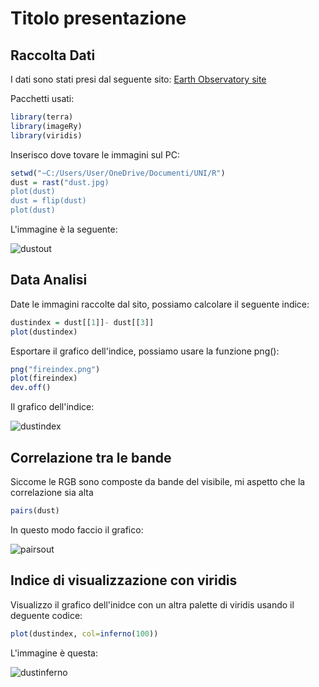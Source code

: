 # Titolo presentazione 
## Raccolta Dati

I dati sono stati presi dal seguente sito:  [Earth Observatory site](https://earthobservatory.nasa.gov/)

Pacchetti usati:
``` r
library(terra)
library(imageRy)
library(viridis)
```

Inserisco dove tovare le immagini sul PC:
``` r
setwd("~C:/Users/User/OneDrive/Documenti/UNI/R")
dust = rast("dust.jpg)
plot(dust)
dust = flip(dust)
plot(dust)
```

L'immagine è la seguente:

![dustout](https://github.com/user-attachments/assets/c9e950e6-05ad-463c-89bc-b2d81a808b7d)

## Data Analisi

Date le immagini raccolte dal sito, possiamo calcolare il seguente indice: 
``` r
dustindex = dust[[1]]- dust[[3]]
plot(dustindex)
```

Esportare il grafico dell'indice, possiamo usare la funzione png():
``` r
png("fireindex.png")
plot(fireindex)
dev.off()
```

Il grafico dell'indice:

![dustindex](https://github.com/user-attachments/assets/1d99d740-0f43-4f7a-b50f-a0ddb78321fe)

## Correlazione tra le bande

Siccome le RGB sono composte da bande del visibile, mi aspetto che la correlazione sia alta
``` r
pairs(dust)
```
In questo modo faccio il grafico:

![pairsout](https://github.com/user-attachments/assets/c16c84dd-dc4f-42f9-be48-75a9d3b17a4e)

## Indice di visualizzazione con viridis
Visualizzo il grafico dell'inidce con un altra palette di viridis usando il deguente codice:
``` r
plot(dustindex, col=inferno(100))
```

L'immagine è questa:

![dustinferno](https://github.com/user-attachments/assets/f871cc40-afb8-4d0b-9ce0-b3d6bcb7ace0)
